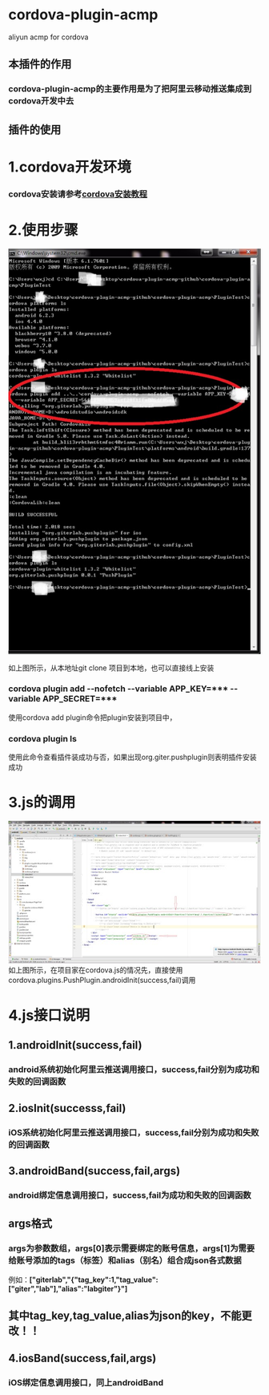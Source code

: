 # cordova-plugin-acmp
aliyun acmp for cordova


## 本插件的作用
### cordova-plugin-acmp的主要作用是为了把阿里云移动推送集成到cordova开发中去


## 插件的使用
# 1.cordova开发环境
### cordova安装请参考[cordova安装教程](http://cordova.axuer.com)

# 2.使用步骤
![插件的安装步骤](./lALPACOG84RcEhnNBDLNAp0_669_1074.png_620x10000q90g.jpg)

如上图所示，从本地址git clone 项目到本地，也可以直接线上安装
### cordova plugin add <path> --nofetch --variable APP_KEY=*** --variable APP_SECRET=***
使用cordova add plugin命令把plugin安装到项目中，
### cordova plugin ls
使用此命令查看插件装成功与否，如果出现org.giter.pushplugin则表明插件安装成功

# 3.js的调用
![插件的使用](./lALPACOG84RccsbNBDjNB4A_1920_1080.png_620x10000q90g.jpg)
如上图所示，在项目家在cordova.js的情况先，直接使用cordova.plugins.PushPlugin.androidInit(success,fail)调用


# 4.js接口说明

## 1.androidInit(success,fail)
### android系统初始化阿里云推送调用接口，success,fail分别为成功和失败的回调函数
## 2.iosInit(successs,fail)
### iOS系统初始化阿里云推送调用接口，success,fail分别为成功和失败的回调函数
## 3.androidBand(success,fail,args)
### android绑定信息调用接口，success,fail为成功和失败的回调函数
## args格式
### args为参数数组，args[0]表示需要绑定的账号信息，args[1]为需要给账号添加的tags（标签）和alias（别名）组合成json各式数据
例如：**["giterlab","{\"tag_key\":1,\"tag_value\":[\"giter\",\"lab\"],\"alias":\"labgiter\"}"]**

## 其中tag_key,tag_value,alias为json的key，不能更改！！
## 4.iosBand(success,fail,args)
### iOS绑定信息调用接口，同上androidBand
